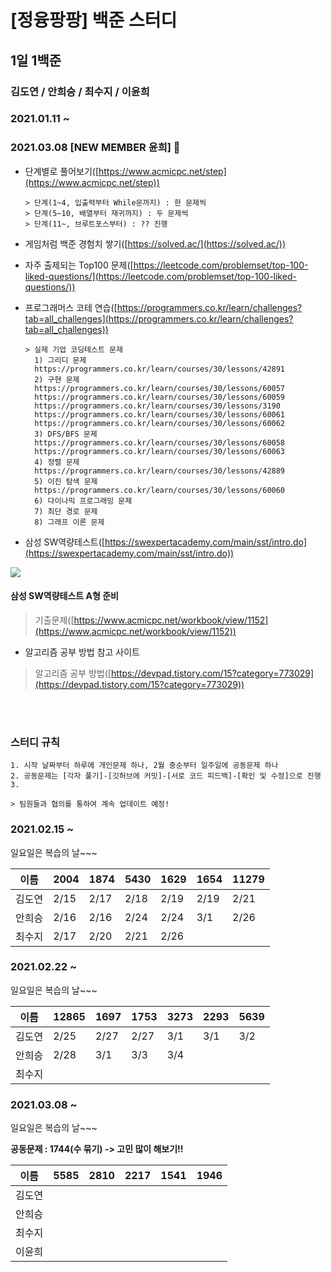 # [정융팡팡] 백준 스터디
## 1일 1백준
### 김도연 / 안희승 / 최수지 / 이윤희
### 2021.01.11 ~
### 2021.03.08 [NEW MEMBER 윤희] 🎉

* 단계별로 풀어보기([https://www.acmicpc.net/step](https://www.acmicpc.net/step))
    ```
    > 단계(1~4, 입출력부터 While문까지) : 한 문제씩
    > 단계(5~10, 배열부터 재귀까지) : 두 문제씩
    > 단계(11~, 브루트포스부터) : ?? 진행
    ```
* 게임처럼 백준 경험치 쌓기([https://solved.ac/](https://solved.ac/))

* 자주 출제되는 Top100 문제([https://leetcode.com/problemset/top-100-liked-questions/](https://leetcode.com/problemset/top-100-liked-questions/))

* 프로그래머스 코테 연습([https://programmers.co.kr/learn/challenges?tab=all_challenges](https://programmers.co.kr/learn/challenges?tab=all_challenges))
    ```
    > 실제 기업 코딩테스트 문제 
      1) 그리디 문제
      https://programmers.co.kr/learn/courses/30/lessons/42891
      2) 구현 문제
      https://programmers.co.kr/learn/courses/30/lessons/60057
      https://programmers.co.kr/learn/courses/30/lessons/60059
      https://programmers.co.kr/learn/courses/30/lessons/3190
      https://programmers.co.kr/learn/courses/30/lessons/60061
      https://programmers.co.kr/learn/courses/30/lessons/60062
      3) DFS/BFS 문제
      https://programmers.co.kr/learn/courses/30/lessons/60058
      https://programmers.co.kr/learn/courses/30/lessons/60063
      4) 정렬 문제
      https://programmers.co.kr/learn/courses/30/lessons/42889
      5) 이진 탐색 문제
      https://programmers.co.kr/learn/courses/30/lessons/60060
      6) 다이나믹 프로그래밍 문제
      7) 최단 경로 문제
      8) 그래프 이론 문제
    ```

* 삼성 SW역량테스트([https://swexpertacademy.com/main/sst/intro.do](https://swexpertacademy.com/main/sst/intro.do))
<img src='https://user-images.githubusercontent.com/38692338/104296717-5b4e7d00-5505-11eb-99d7-dcf37488c97f.png'>

#### 삼성 SW역량테스트 A형 준비
 >기출문제([https://www.acmicpc.net/workbook/view/1152](https://www.acmicpc.net/workbook/view/1152))

* 알고리즘 공부 방법 참고 사이트
 > 알고리즘 공부 방법([https://devpad.tistory.com/15?category=773029](https://devpad.tistory.com/15?category=773029))
  
<br></br>
### 스터디 규칙

    1. 시작 날짜부터 하루에 개인문제 하나, 2월 중순부터 일주일에 공동문제 하나
    2. 공동문제는 [각자 풀기]-[깃허브에 커밋]-[서로 코드 피드백]-[확인 및 수정]으로 진행
    3. 
    
    > 팀원들과 협의를 통하여 계속 업데이트 예정!

### 2021.02.15 ~

일요일은 복습의 날~~~

|이름|2004|1874|5430|1629|1654|11279
|------|---|---|---|---|---|---|
|김도연|2/15|2/17|2/18|2/19|2/19|2/21|
|안희승|2/16|2/16|2/24|2/24|3/1|2/26|
|최수지|2/17|2/20|2/21|2/26|||

### 2021.02.22 ~

일요일은 복습의 날~~~

|이름|12865|1697|1753|3273|2293|5639
|------|---|---|---|---|---|---|
|김도연|2/25|2/27|2/27|3/1|3/1|3/2|
|안희승|2/28|3/1|3/3|3/4|||
|최수지|||||||

### 2021.03.08 ~

일요일은 복습의 날~~~

**공동문제 : 1744(수 묶기) -> 고민 많이 해보기!!**

|이름|5585|2810|2217|1541|1946|
|------|---|---|---|---|---|
|김도연|||||||
|안희승|||||||
|최수지|||||||
|이윤희|||||||
